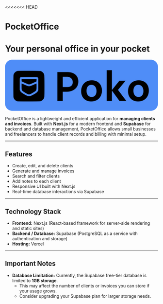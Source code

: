 <<<<<<< HEAD
# PocketOffice
Your personal office in your pocket
=======

![PocketOffice Logo](./public/logo.png)

PocketOffice is a lightweight and efficient application for **managing clients and invoices**. Built with **Next.js** for a modern frontend and **Supabase** for backend and database management, PocketOffice allows small businesses and freelancers to handle client records and billing with minimal setup.

---

## Features

- Create, edit, and delete clients
- Generate and manage invoices
- Search and filter clients
- Add notes to each client
- Responsive UI built with Next.js
- Real-time database interactions via Supabase

---

## Technology Stack

- **Frontend:** Next.js (React-based framework for server-side rendering and static sites)  
- **Backend / Database:** Supabase (PostgreSQL as a service with authentication and storage)  
- **Hosting:** Vercel

---

## Important Notes

- **Database Limitation:** Currently, the Supabase free-tier database is limited to **1GB storage**.  
  - This may affect the number of clients or invoices you can store if your usage grows.  
  - Consider upgrading your Supabase plan for larger storage needs.